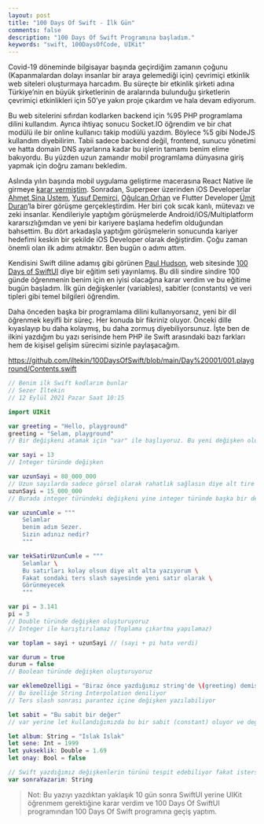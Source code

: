 ```yaml
---
layout: post
title: "100 Days Of Swift - İlk Gün"
comments: false
description: "100 Days Of Swift Programına başladım."
keywords: "swift, 100DaysOfCode, UIKit"
---
```


Covid-19 döneminde bilgisayar başında geçirdiğim zamanın çoğunu (Kapanmalardan dolayı insanlar bir araya gelemediği için) çevrimiçi etkinlik web siteleri oluşturmaya harcadım. Bu süreçte bir etkinlik şirketi adına Türkiye’nin en büyük şirketlerinin de aralarında bulunduğu şirketlerin çevrimiçi etkinlikleri için 50’ye yakın proje çıkardım ve hala devam ediyorum.

Bu web sitelerini sıfırdan kodlarken backend için %95 PHP programlama dilini kullandım. Ayrıca ihtiyaç sonucu Socket.IO öğrendim ve bir chat modülü ile bir online kullanıcı takip modülü yazdım. Böylece %5 gibi NodeJS kullandım diyebilirim. Tabii sadece backend değil, frontend, sunucu yönetimi ve hatta domain DNS ayarlarına kadar bu işlerin tamamı benim elime bakıyordu. Bu yüzden uzun zamandır mobil programlama dünyasına giriş yapmak için doğru zamanı bekledim.

Aslında yılın başında mobil uygulama geliştirme macerasına React Native ile girmeye [karar vermiştim](https://twitter.com/kelimelerbenim/status/1352638073469857793). Sonradan, Superpeer üzerinden iOS Developerlar [Ahmet Sina Üstem](https://superpeer.com/as), [Yusuf Demirci](https://superpeer.com/demirciy), [Oğulcan Orhan](https://superpeer.com/ogulcanor) ve Flutter Developer [Ümit Duran](https://superpeer.com/flutterist)‘la birer görüşme gerçekleştirdim. Her biri çok sıcak kanlı, mütevazı ve zeki insanlar. Kendileriyle yaptığım görüşmelerde Android/iOS/Multiplatform kararsızlığımdan ve yeni bir kariyere başlama hedefim olduğundan bahsettim. Bu dört arkadaşla yaptığım görüşmelerin sonucunda kariyer hedefimi keskin bir şekilde iOS Developer olarak değiştirdim. Çoğu zaman önemli olan ilk adımı atmaktır. Ben bugün o adımı attım.

Kendisini Swift diline adamış gibi görünen [Paul Hudson](https://twitter.com/twostraws), web sitesinde [100 Days of SwiftUI](https://www.hackingwithswift.com/100/swiftui) diye bir eğitim seti yayınlamış. Bu dili sindire sindire 100 günde öğrenmenin benim için en iyisi olacağına karar verdim ve bu eğitime bugün başladım. İlk gün değişkenler (variables), sabitler (constants) ve veri tipleri gibi temel bilgileri öğrendim.

Daha önceden başka bir programlama dilini kullanıyorsanız, yeni bir dil öğrenmek keyifli bir süreç. Her konuda bir fikriniz oluyor. Önceki dille kıyaslayıp bu daha kolaymış, bu daha zormuş diyebiliyorsunuz. İşte ben de ilkini yazdığım bu yazı serisinde hem PHP ile Swift arasındaki bazı farkları hem de kişisel gelişim sürecimi sizinle paylaşacağım.

https://github.com/iltekin/100DaysOfSwift/blob/main/Day%20001/001.playground/Contents.swift

```swift
// Benim ilk Swift kodlarım bunlar
// Sezer İltekin
// 12 Eylül 2021 Pazar Saat 10:15

import UIKit

var greeting = "Hello, playground"
greeting = "Selam, playground"
// Bir değişkeni atamak için "var" ile başlıyoruz. Bu yeni değişken oluşturuyoruz anlamına geliyor. Değiştirmek içinse değişken adının başına bir şey yazmıyoruz. Değişken string olarak oluşturulduysa yenisi yine string olmak zorunda.

var sayi = 13
// Integer türünde değişken

var uzunSayi = 80_000_000
// Uzun sayılarda sadece görsel olarak rahatlık sağlasın diye alt tire kullanabiliriz. Sonuç olarak sayı değerinde hiçbir değişikliğe sebep olmaz
uzunSayi = 15_000_000
// Burada integer türündeki değişkeni yine integer türünde başka bir değerle değiştirdik (string olamazdı)

var uzunCumle = """
    Selamlar
    benim adım Sezer.
    Sizin adınız nedir?
    """

var tekSatirUzunCumle = """
    Selamlar \
    Bu satırları kolay olsun diye alt alta yazıyorum \
    Fakat sondaki ters slash sayesinde yeni satır olarak \
    Görünmeyecek
    """

var pi = 3.141
pi = 3
// Double türünde değişken oluşturuyoruz
// Integer ile karıştırılamaz (Toplama çıkartma yapılamaz)

var toplam = sayi + uzunSayi // (sayi + pi hata verdi)

var durum = true
durum = false
// Boolean türünde değişken oluşturuyoruz

var eklemeOzelligi = "Biraz önce yazdığımız string'de \(greeting) demiştik :)"
// Bu özelliğe String Interpolation deniliyor
// Ters slash sonrası parantez içine değişken yazılabiliyor

let sabit = "Bu sabit bir değer"
// var yerine let kullandığımızda bu bir sabit (constant) oluyor ve değeri değiştirilemiyor. değişmesini istemeyeceğimiz önemli datalar için kullanışlı

let album: String = "Islak Islak"
let sene: Int = 1999
let yukseklik: Double = 1.69
let onay: Bool = false

// Swift yazdığımız değişkenlerin türünü tespit edebiliyor fakat istersek bu şekilde kesin tür tayini yapabiliriz. Peki neden kullanılır? Değişkene karşılık gelecek veriyi kontrol edebilmemiz için. Her zaman elle yazmıyoruz. Veya double olmasını istediğimiz bir değişkene ilk atamada integer verebiliriz. Bu da sonraki aşamalarda double değişiminde soruna sebep olur. Son olarak, değişken olarak atamak istediğimiz ama değerini henüz belirlemediğimiz zaman şöyle yaparız:
var sonraYazarim: String
```

> Not: Bu yazıyı yazdıktan yaklaşık 10 gün sonra SwiftUI yerine UIKit öğrenmem gerektiğine karar verdim ve 100 Days Of SwiftUI programından 100 Days Of Swift programına geçiş yaptım.